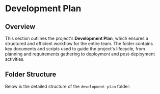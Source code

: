 # Development Plan

## Overview
This section outlines the project's **Development Plan**, which ensures a structured and efficient workflow for the entire team. The folder contains key documents and scripts used to guide the project's lifecycle, from planning and requirements gathering to deployment and post-deployment activities.

## Folder Structure
Below is the detailed structure of the `development-plan` folder:


